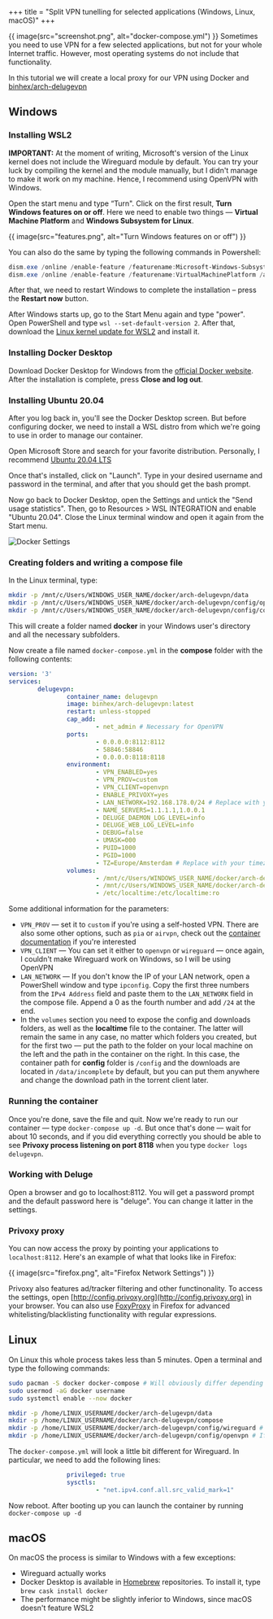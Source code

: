 +++
title = "Split VPN tunelling for selected applications (Windows, Linux, macOS)"
+++

{{ image(src="screenshot.png", alt="docker-compose.yml") }}
Sometimes you need to use VPN for a few selected applications, but not for your whole Internet traffic. However, most operating systems do not include that functionality. 

In this tutorial we will create a local proxy for our VPN using Docker and [binhex/arch-delugevpn](https://hub.docker.com/r/binhex/arch-delugevpn)

## Windows
### Installing WSL2
**IMPORTANT:** At the moment of writing, Microsoft's version of the Linux kernel does not include the Wireguard module by default. You can try your luck by compiling the kernel and the module manually, but I didn't manage to make it work on my machine. Hence, I recommend using OpenVPN with Windows.


Open the start menu and type “Turn". Click on the first result, **Turn Windows features on or off**. Here we need to enable two things — **Virtual Machine Platform** and **Windows Subsystem for Linux**.

{{ image(src="features.png", alt="Turn Windows features on or off") }}

You can also do the same by typing the following commands in Powershell:

```powershell
dism.exe /online /enable-feature /featurename:Microsoft-Windows-Subsystem-Linux /all /norestart
dism.exe /online /enable-feature /featurename:VirtualMachinePlatform /all /norestart
```

After that, we need to restart Windows to complete the installation – press the **Restart now** button.

After Windows starts up, go to the Start Menu again and type "power". Open PowerShell and type `wsl --set-default-version 2`. After that, download the [Linux kernel update for WSL2](https://docs.microsoft.com/en-us/windows/wsl/wsl2-kernel) and install it.

### Installing Docker Desktop

Download Docker Desktop for Windows from the [official Docker website](https://www.docker.com/products/docker-desktop). After the installation is complete, press **Close and log out**.

### Installing Ubuntu 20.04

After you log back in, you'll see the Docker Desktop screen. But before configuring docker, we need to install a WSL distro from which we're going to use in order to manage our container. 

Open Microsoft Store and search for your favorite distribution. Personally, I recommend [Ubuntu 20.04 LTS](https://www.microsoft.com/en-us/p/ubuntu-2004-lts/9n6svws3rx71)

Once that's installed, click on "Launch". Type in your desired username and password in the terminal, and after that you should get the bash prompt. 

Now go back to Docker Desktop, open the Settings and untick the "Send usage statistics". Then, go to Resources > WSL INTEGRATION and enable "Ubuntu 20.04". Close the Linux terminal window and open it again from the Start menu.

![Docker Settings](img/vpn2/docker.png)


### Creating folders and writing a compose file

In the Linux terminal, type:

```bash
mkdir -p /mnt/c/Users/WINDOWS_USER_NAME/docker/arch-delugevpn/data
mkdir -p /mnt/c/Users/WINDOWS_USER_NAME/docker/arch-delugevpn/config/openvpn
mkdir -p /mnt/c/Users/WINDOWS_USER_NAME/docker/arch-delugevpn/config/compose
```

This will create a folder named **docker** in your Windows user's directory and all the necessary subfolders. 

Now create a file named `docker-compose.yml` in the **compose** folder with the following contents:

```yaml
version: '3'
services:
        delugevpn:
                container_name: delugevpn
                image: binhex/arch-delugevpn:latest
                restart: unless-stopped
                cap_add:
                        - net_admin # Necessary for OpenVPN
                ports:
                        - 0.0.0.0:8112:8112
                        - 58846:58846
                        - 0.0.0.0:8118:8118
                environment:
                        - VPN_ENABLED=yes
                        - VPN_PROV=custom
                        - VPN_CLIENT=openvpn
                        - ENABLE_PRIVOXY=yes
                        - LAN_NETWORK=192.168.178.0/24 # Replace with your network's IP
                        - NAME_SERVERS=1.1.1.1,1.0.0.1
                        - DELUGE_DAEMON_LOG_LEVEL=info
                        - DELUGE_WEB_LOG_LEVEL=info
                        - DEBUG=false
                        - UMASK=000
                        - PUID=1000
                        - PGID=1000
                        - TZ=Europe/Amsterdam # Replace with your timezone – check https://en.wikipedia.org/wiki/List_of_tz_database_time_zones for reference
                volumes:
                        - /mnt/c/Users/WINDOWS_USER_NAME/docker/arch-delugevpn/data:/data # Replace WINDOWS_USER_NAME with your actual username
                        - /mnt/c/Users/WINDOWS_USER_NAME/docker/arch-delugevpn/config:/config
                        - /etc/localtime:/etc/localtime:ro
```

Some additional information for the parameters:

* `VPN_PROV` — set it to `custom` if you're using a self-hosted VPN. There are also some other options, such as `pia` or `airvpn`, check out the [container documentation](https://hub.docker.com/r/binhex/arch-delugevpn) if you're interested
* `VPN_CLIENT` — You can set it either to `openvpn` or `wireguard` — once again, I couldn't make Wireguard work on Windows, so I will be using OpenVPN
* `LAN_NETWORK` — If you don't know the IP of your LAN network, open a PowerShell window and type `ipconfig`. Copy the first three numbers from the `IPv4 Address` field and paste them to the `LAN_NETWORK` field in the compose file. Append a 0 as the fourth number and add `/24` at the end.
* In the `volumes` section you need to expose the config and downloads folders, as well as the **localtime** file to the container. The latter will remain the same in any case, no matter which folders you created, but for the first two — put the path to the folder on your local machine on the left and the path in the container on the right. In this case, the container path for **config** folder is `/config` and the downloads are located in `/data/incomplete` by default, but you can put them anywhere and change the download path in the torrent client later.

### Running the container

Once you're done, save the file and quit. Now we're ready to run our container — type `docker-compose up -d`. But once that's done — wait for about 10 seconds, and if you did everything correctly you should be able to see **Privoxy process listening on port 8118** when you type `docker logs delugevpn`. 

### Working with Deluge

Open a browser and go to localhost:8112. You will get a password prompt and the default password here is "deluge". You can change it latter in the settings. 

### Privoxy proxy

You can now access the proxy by pointing your applications to `localhost:8112`. Here's an example of what that looks like in Firefox:

{{ image(src="firefox.png", alt="Firefox Network Settings") }}

Privoxy also features ad/tracker filtering and other functinonality. To access the settings, open [http://config.privoxy.org](http://config.privoxy.org) in your browser.
You can also use [FoxyProxy](https://addons.mozilla.org/en-US/firefox/addon/foxyproxy-standard/) in Firefox for advanced whitelisting/blacklisting functionality with regular expressions.

## Linux

On Linux this whole process takes less than 5 minutes. Open a terminal and type the following commands:

```bash
sudo pacman -S docker docker-compose # Will obviously differ depending on the distributin
sudo usermod -aG docker username
sudo systemctl enable --now docker

mkdir -p /home/LINUX_USERNAME/docker/arch-delugevpn/data
mkdir -p /home/LINUX_USERNAME/docker/arch-delugevpn/compose
mkdir -p /home/LINUX_USERNAME/docker/arch-delugevpn/config/wireguard # If you're using Wireguard
mkdir -p /home/LINUX_USERNAME/docker/arch-delugevpn/config/openvpn # If you're using OpenVPN
```

The `docker-compose.yml` will look a little bit different for Wireguard. In particular, we need to add the following lines:

```yaml
                privileged: true
                sysctls:
                        - "net.ipv4.conf.all.src_valid_mark=1"
```

Now reboot. After booting up you can launch the container by running `docker-compose up -d`


## macOS

On macOS the process is similar to Windows with a few exceptions:

* Wireguard actually works
* Docker Desktop is available in [Homebrew](https://brew.sh/) repositories. To install it, type `brew cask install docker`
* The performance might be slightly inferior to Windows, since macOS doesn't feature WSL2

